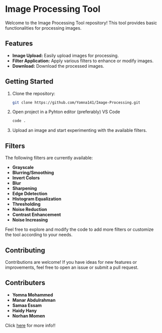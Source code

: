 <!DOCTYPE html>
<html lang="en">
<head>
    <meta charset="UTF-8">
    <meta name="viewport" content="width=device-width, initial-scale=1.0">
    <title>Image Processing Tool</title>
</head>
<body>

# Image Processing Tool

Welcome to the Image Processing Tool repository! This tool provides basic functionalities for processing images.

## Features

- **Image Upload:** Easily upload images for processing.
- **Filter Application:** Apply various filters to enhance or modify images.
- **Download:** Download the processed images.

## Getting Started

1. Clone the repository:
    ```bash
    git clone https://github.com/Yomna141/Image-Processing.git
    ```

2. Open project in a Pyhton editor (preferably) VS Code
    ```bash
    code .
    ```

3. Upload an image and start experimenting with the available filters.

## Filters

The following filters are currently available:

- **Grayscale**
- **Blurring/Smoothing**
- **Invert Colors**
- **Blur**
- **Sharpening**
- **Edge Ddetection**
- **Histogram Equalization**
- **Thresholding**
- **Noise Reduction**
- **Contrast Enhancement**
- **Noise Increasing**

Feel free to explore and modify the code to add more filters or customize the tool according to your needs.

## Contributing

Contributions are welcome! If you have ideas for new features or improvements, feel free to open an issue or submit a pull request.

## Contributers
- **Yomna Mohammed**
- **Manar Abdulrahman**
- **Samaa Essam**
- **Haidy Hany**
- **Norhan Momen**

Click <a href="https://github.com/Yomna141/Image-Processing/blob/main/Image_Processing%20(1).pdf">here</a> for more info!!
</body>
</html>


